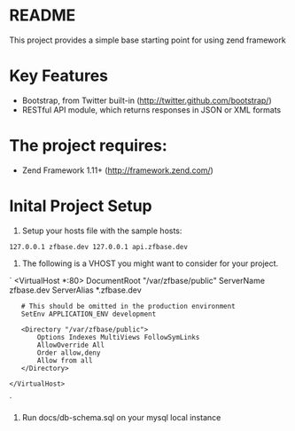 README
======

This project provides a simple base starting point for using zend framework

Key Features
==============================

- Bootstrap, from Twitter built-in (http://twitter.github.com/bootstrap/)
- RESTful API module, which returns responses in JSON or XML formats

The project requires:
==============================

* Zend Framework 1.11+ (http://framework.zend.com/)


Inital Project Setup
==============================


1. Setup your hosts file with the sample hosts:

`
127.0.0.1 zfbase.dev
127.0.0.1 api.zfbase.dev
`
 
1. The following is a VHOST you might want to consider for your project.

`
   <VirtualHost *:80>
       DocumentRoot "/var/zfbase/public"
       ServerName zfbase.dev
       ServerAlias *.zfbase.dev
    
       # This should be omitted in the production environment
       SetEnv APPLICATION_ENV development
    
       <Directory "/var/zfbase/public">
           Options Indexes MultiViews FollowSymLinks
           AllowOverride All
           Order allow,deny
           Allow from all
       </Directory>
    
    </VirtualHost>
`

1. Run docs/db-schema.sql on your mysql local instance